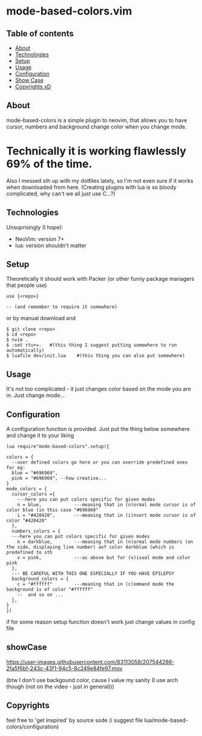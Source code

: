 # mode-based-colors.vim

## Table of contents
* [About](#about)
* [Technologies](#technologies)
* [Setup](#setup)
* [Usage](#usage)
* [Configuration](#configuration)
* [Show Case](#showcase)
* [Copyrights xD](#copyrights)

## About
mode-based-colors is a simple plugin to neovim, that allows you to have cursor, numbers and background change color when you change mode. 
# Technically it is working flawlessly 69% of the time.

Also I messed sth up with my dotfiles lately, so I'm not even sure if it works when downloaded from here.
(Creating plugins with lua is so bloody complicated, why can't we all just use C...?)

## Technologies
Unsuprisingly (I hope):
* NeoVim: version 7+
* lua: version shouldn't matter

## Setup
Theoretically it should work with Packer (or other funny package managers that people use)

```
use {<repo>}

-- (and remember to require it somewhere)
```

or by manual download and 
```
$ git clone <repo>
$ cd <repo>
$ nvim . 
$ :set rtu+=.   #(this thing I suggest putting somewhere to run automatically)
$ luafile dev/init.lua    #(this thing you can also put somewhere)
```
## Usage
It's not too complicated - it just changes color based on the mode you are in. Just change mode...

## Configuration
A configuration function is provided. Just put the thing below somewhere and change it to your liking 
```
lua require"mode-based-colors".setup({

colors = {
  --user defined colors go here or you can override predefined ones for eg:
  blue = "#696969",
  pink = "#696969", --how creative...
}
mode_colors = {
  cursor_colors ={
    ---here you can put colors specific for given modes 
    n = blue,            ---meaning that in (n)ormal mode cursor is of color blue (in this case "#696969"
    i = "#420420",       ---meaning that in (i)nsert mode cursor is of color "#420420"
  },
  numbers_colors = {
  ---here you can put colors specific for given modes 
    n = darkblue,        ---meaning that in (n)ormal mode numbers (on the side, displaying line number) aof color darkblue (which is predefined to sth
    v = pink,            ---as above but for (v)isual mode and color pink
  },
  --- BE CAREFUL WITH THIS ONE ESPECIALLY IF YOU HAVE EPILEPSY 
  background_colors = {
    c = "#ffffff"        ---meaning that in (c)ommand mode the background is of color "#ffffff"
    --  and so on ...
  },
}
})
```
if for some reason setup function doesn't work just change values in config file

## showCase



https://user-images.githubusercontent.com/83113058/207544286-2fa5f6bf-243c-43f1-94c5-8c249e84fe97.mov

(btw I don't use backgound color, cause I value my sanity (I use arch though (not on the video - just in general)))

## Copyrights
feel free to 'get inspired'
by source sode (i suggest file lua/mode-based-colors/configuration)
